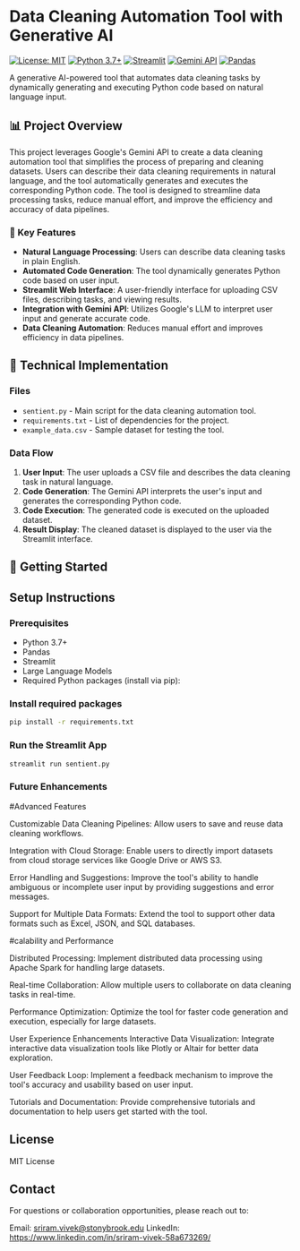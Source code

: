 #  Data Cleaning Automation Tool with Generative AI

[![License: MIT](https://img.shields.io/badge/License-MIT-yellow.svg)](https://opensource.org/licenses/MIT)
[![Python 3.7+](https://img.shields.io/badge/python-3.7+-blue.svg)](https://www.python.org/downloads/)
[![Streamlit](https://img.shields.io/badge/Streamlit-FF4B4B?style=flat&logo=Streamlit&logoColor=white)](https://streamlit.io/)
[![Gemini API](https://img.shields.io/badge/Gemini_API-4285F4?style=flat&logo=google&logoColor=white)](https://ai.google.dev/)
[![Pandas](https://img.shields.io/badge/pandas-150458?style=flat&logo=pandas&logoColor=white)](https://pandas.pydata.org/)

A generative AI-powered tool that automates data cleaning tasks by dynamically generating and executing Python code based on natural language input.

## 📊 Project Overview

This project leverages Google's Gemini API to create a data cleaning automation tool that simplifies the process of preparing and cleaning datasets. Users can describe their data cleaning requirements in natural language, and the tool automatically generates and executes the corresponding Python code. The tool is designed to streamline data processing tasks, reduce manual effort, and improve the efficiency and accuracy of data pipelines.

### 🎯 Key Features
- **Natural Language Processing**: Users can describe data cleaning tasks in plain English.
- **Automated Code Generation**: The tool dynamically generates Python code based on user input.
- **Streamlit Web Interface**: A user-friendly interface for uploading CSV files, describing tasks, and viewing results.
- **Integration with Gemini API**: Utilizes Google's LLM to interpret user input and generate accurate code.
- **Data Cleaning Automation**: Reduces manual effort and improves efficiency in data pipelines.

## 🧠 Technical Implementation

### Files
- `sentient.py` - Main script for the data cleaning automation tool.
- `requirements.txt` - List of dependencies for the project.
- `example_data.csv` - Sample dataset for testing the tool.

### Data Flow
1. **User Input**: The user uploads a CSV file and describes the data cleaning task in natural language.
2. **Code Generation**: The Gemini API interprets the user's input and generates the corresponding Python code.
3. **Code Execution**: The generated code is executed on the uploaded dataset.
4. **Result Display**: The cleaned dataset is displayed to the user via the Streamlit interface.

## 🚀 Getting Started

## Setup Instructions

### Prerequisites
- Python 3.7+
- Pandas
- Streamlit
- Large Language Models
- Required Python packages (install via pip):

### Install required packages
```bash
pip install -r requirements.txt
```

### Run the Streamlit App
```bash
streamlit run sentient.py
```

### Future Enhancements

#Advanced Features

Customizable Data Cleaning Pipelines: Allow users to save and reuse data cleaning workflows.

Integration with Cloud Storage: Enable users to directly import datasets from cloud storage services like Google Drive or AWS S3.

Error Handling and Suggestions: Improve the tool's ability to handle ambiguous or incomplete user input by providing suggestions and error messages.

Support for Multiple Data Formats: Extend the tool to support other data formats such as Excel, JSON, and SQL databases.

#calability and Performance

Distributed Processing: Implement distributed data processing using Apache Spark for handling large datasets.

Real-time Collaboration: Allow multiple users to collaborate on data cleaning tasks in real-time.

Performance Optimization: Optimize the tool for faster code generation and execution, especially for large datasets.

User Experience Enhancements
Interactive Data Visualization: Integrate interactive data visualization tools like Plotly or Altair for better data exploration.

User Feedback Loop: Implement a feedback mechanism to improve the tool's accuracy and usability based on user input.

Tutorials and Documentation: Provide comprehensive tutorials and documentation to help users get started with the tool.

## License
MIT License

## Contact
For questions or collaboration opportunities, please reach out to:

Email: sriram.vivek@stonybrook.edu
LinkedIn: https://www.linkedin.com/in/sriram-vivek-58a673269/

